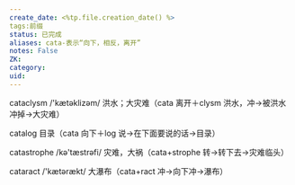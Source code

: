 ```yaml
---
create_date: <%tp.file.creation_date() %>
tags:前缀
status: 已完成 
aliases: cata-表示“向下，相反，离开”
notes: False
ZK: 
category: 
uid: 
---
```


cataclysm /'kætəklizəm/ 洪水；大灾难（cata 离开＋clysm 洪水，冲→被洪水冲掉→大灾难）

catalog 目录（cata 向下＋log 说→在下面要说的话→目录） 

catastrophe /kə'tæstrəfi/ 灾难，大祸（cata+strophe 转→转下去→灾难临头）

cataract /'kætərækt/ 大瀑布（cata+ract 冲→向下冲→瀑布）